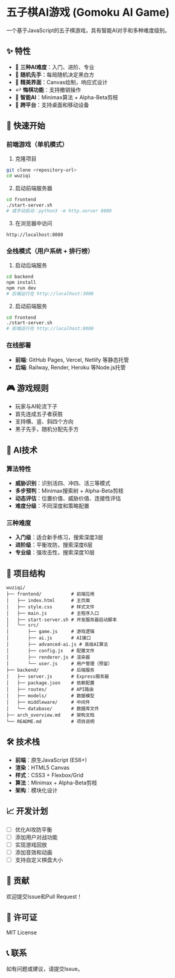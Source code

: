 # 五子棋AI游戏 (Gomoku AI Game)

一个基于JavaScript的五子棋游戏，具有智能AI对手和多种难度级别。

## ✨ 特性

- 🎯 **三种AI难度**：入门、进阶、专业
- 🎲 **随机先手**：每局随机决定黑白方
- 🎨 **精美界面**：Canvas绘制，响应式设计
- ↩️ **悔棋功能**：支持撤销操作
- 🧠 **智能AI**：Minimax算法 + Alpha-Beta剪枝
- 📱 **跨平台**：支持桌面和移动设备

## 🚀 快速开始

### 前端游戏（单机模式）

1. 克隆项目
```bash
git clone <repository-url>
cd wuziqi
```

2. 启动前端服务器
```bash
cd frontend
./start-server.sh
# 或手动启动：python3 -m http.server 8080
```

3. 在浏览器中访问
```
http://localhost:8080
```

### 全栈模式（用户系统 + 排行榜）

1. 启动后端服务
```bash
cd backend
npm install
npm run dev
# 后端运行在 http://localhost:3000
```

2. 启动前端服务
```bash
cd frontend
./start-server.sh
# 前端运行在 http://localhost:8080
```

### 在线部署

- **前端**: GitHub Pages, Vercel, Netlify 等静态托管
- **后端**: Railway, Render, Heroku 等Node.js托管

## 🎮 游戏规则

- 玩家与AI轮流下子
- 首先连成五子者获胜
- 支持横、竖、斜四个方向
- 黑子先手，随机分配先手方

## 🤖 AI技术

### 算法特性
- **威胁识别**：识别活四、冲四、活三等模式
- **多步预判**：Minimax搜索树 + Alpha-Beta剪枝
- **动态评估**：位置价值、威胁价值、连接性评估
- **难度分级**：不同深度和策略配置

### 三种难度
- **入门级**：适合新手练习，搜索深度3层
- **进阶级**：平衡攻防，搜索深度6层
- **专业级**：强攻击性，搜索深度10层

## 📁 项目结构

```
wuziqi/
├── frontend/           # 前端应用
│   ├── index.html      # 主页面
│   ├── style.css       # 样式文件
│   ├── main.js         # 主程序入口
│   ├── start-server.sh # 开发服务器启动脚本
│   └── src/
│       ├── game.js     # 游戏逻辑
│       ├── ai.js       # AI接口
│       ├── advanced-ai.js # 高级AI算法
│       ├── config.js   # 配置文件
│       ├── renderer.js # 渲染器
│       └── user.js     # 用户管理（预留）
├── backend/            # 后端服务
│   ├── server.js       # Express服务器
│   ├── package.json    # 依赖配置
│   ├── routes/         # API路由
│   ├── models/         # 数据模型
│   ├── middleware/     # 中间件
│   └── database/       # 数据库文件
├── arch_overview.md    # 架构文档
└── README.md           # 项目说明
```

## 🛠️ 技术栈

- **前端**：原生JavaScript (ES6+)
- **渲染**：HTML5 Canvas
- **样式**：CSS3 + Flexbox/Grid
- **算法**：Minimax + Alpha-Beta剪枝
- **架构**：模块化设计

## 📈 开发计划

- [ ] 优化AI攻防平衡
- [ ] 添加用户对战功能
- [ ] 实现游戏回放
- [ ] 添加音效和动画
- [ ] 支持自定义棋盘大小

## 🤝 贡献

欢迎提交Issue和Pull Request！

## 📄 许可证

MIT License

## 📞 联系

如有问题或建议，请提交Issue。 